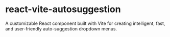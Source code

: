 # react-vite-autosuggestion
A customizable React component built with Vite for creating intelligent, fast, and user-friendly auto-suggestion dropdown menus.
